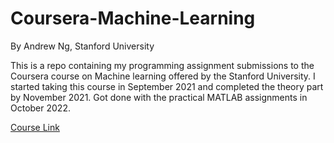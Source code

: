 # Coursera-Machine-Learning
By Andrew Ng, Stanford University

This is a repo containing my programming assignment submissions to the Coursera course on Machine learning offered by the Stanford University. I started taking this course in September 2021 and completed the theory part by November 2021. Got done with the practical MATLAB assignments in October 2022.

[Course Link](https://www.coursera.org/learn/machine-learning)
